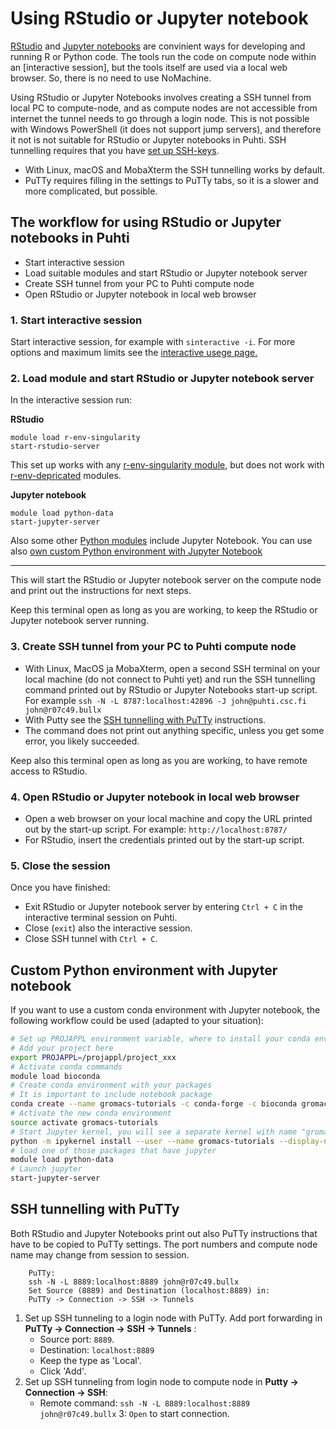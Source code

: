 # Using RStudio or Jupyter notebook 

[RStudio](https://www.rstudio.com/) and [Jupyter notebooks](https://jupyter.org/) are convinient ways for developing and running R or Python code. 
The tools run the code on compute node within an [interactive session], but the tools itself are used  via a local web browser. So, there is no
need to use NoMachine.

Using RStudio or Jupyter Notebooks involves creating a SSH tunnel from local PC to compute-node, and as compute nodes are not accessible from internet 
the tunnel needs to go through a login node. This is not possible with Windows PowerShell (it does not support jump servers), and therefore it not is 
not suitable for RStudio or Jupyter notebooks in Puhti. 
SSH tunnelling requires that you have [set up SSH-keys](/computing/connecting/#setting-up-ssh-keys). 

* With Linux, macOS and MobaXterm the SSH tunnelling works by default.
* PuTTy requires filling in the settings to PuTTy tabs, so it is a slower and more complicated, but possible.

## The workflow for using RStudio or Jupyter notebooks in Puhti

* Start interactive session
* Load suitable modules and start RStudio or Jupyter notebook server
* Create SSH tunnel from your PC to Puhti compute node
* Open RStudio or Jupyter notebook in local web browser

### 1. Start interactive session
Start interactive session, for example with `sinteractive -i`. For more options and maximum limits see the [interactive usege page.](../../computing/running/interactive-usage.md)

### 2. Load module and start RStudio or Jupyter notebook server
In the interactive session run:

**RStudio**
```text
module load r-env-singularity
start-rstudio-server
```
This set up works with any [r-env-singularity module](../../apps/r-env-singularity.md), but does not work with [r-env-depricated](../../apps/r-env.md) modules.

**Jupyter notebook**
```
module load python-data 
start-jupyter-server
```
Also some other [Python modules](../../apps/python.md) include Jupyter Notebook. You can use also [own custom Python environment with Jupyter Notebook](#custom-python-environment-with-jupyter-notebook)

***

This will start the RStudio or Jupyter notebook server on the compute node and print out the instructions for next steps. 

Keep this terminal open as long as you are working, to keep the RStudio or Jupyter notebook server running.

### 3. Create SSH tunnel from your PC to Puhti compute node
* With Linux, MacOS ja MobaXterm, open a second SSH terminal on your local machine (do not connect to Puhti yet) and 
run the SSH tunnelling command printed out by RStudio or Jupyter Notebooks start-up script. 
For example `ssh -N -L 8787:localhost:42896 -J john@puhti.csc.fi john@r07c49.bullx`
* With Putty see the [SSH tunnelling with PuTTy](#ssh-tunnelling-with-putty) instructions.
* The command does not print out anything specific, unless you get some error, you likely succeeded.

Keep also this terminal open as long as you are working, to have remote access to RStudio.

### 4. Open RStudio or Jupyter notebook in local web browser 
* Open a web browser on your local machine and copy the URL printed out by the start-up script. For example: `http://localhost:8787/`  
* For RStudio, insert the credentials printed out by the start-up script.

### 5. Close the session
Once you have finished: 

* Exit RStudio or Jupyter notebook server by entering `Ctrl + C` in the interactive terminal session on Puhti. 
* Close (`exit`) also the interactive session. 
* Close SSH tunnel with `Ctrl + C`.

## Custom Python environment with Jupyter notebook

If you want to use a custom conda environment with Jupyter notebook, the
following workflow could be used (adapted to your situation):

```bash
# Set up PROJAPPL environment variable, where to install your conda environment. 
# Add your project here
export PROJAPPL=/projappl/project_xxx
# Activate conda commands
module load bioconda
# Create conda environment with your packages
# It is important to include notebook package
conda create --name gromacs-tutorials -c conda-forge -c bioconda gromacs=2020.4 matplotlib nglview notebook numpy requests pandas seaborn  
# Activate the new conda environment
source activate gromacs-tutorials
# Start Jupyter kernel, you will see a separate kernel with name "gromacs"
python -m ipykernel install --user --name gromacs-tutorials --display-name "gromacs" 
# load one of those packages that have jupyter
module load python-data
# Launch jupyter
start-jupyter-server 
```

## SSH tunnelling with PuTTy
Both RStudio and Jupyter Notebooks print out also PuTTy instructions that have to be copied to PuTTy settings. The port numbers and compute node name may change from session to session.

```
    PuTTy:
    ssh -N -L 8889:localhost:8889 john@r07c49.bullx
    Set Source (8889) and Destination (localhost:8889) in:
    PuTTy -> Connection -> SSH -> Tunnels
```

1. Set up SSH tunneling to a login node with PuTTy. Add port forwarding in **PuTTy -> Connection -> SSH -> Tunnels** : 
    - Source port: `8889`. 
    - Destination: `localhost:8889` 
    - Keep the type as 'Local'.
    - Click 'Add'.
2. Set up SSH tunneling from login node to compute node in **Putty -> Connection -> SSH**: 
    - Remote command: `ssh -N -L 8889:localhost:8889 john@r07c49.bullx`
3: `Open` to start connection.
